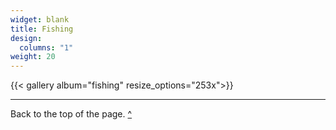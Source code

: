 ```yaml
---
widget: blank
title: Fishing
design:
  columns: "1"
weight: 20
---
```


{{< gallery album="fishing" resize_options="253x">}}

---

Back to the top of the page. [^](#top)
